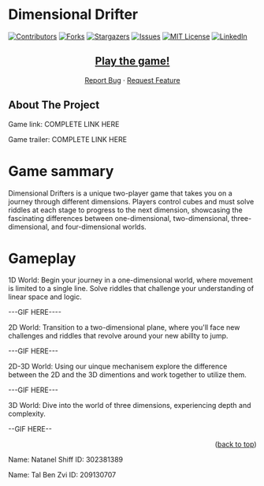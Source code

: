 # Dimensional Drifter

[![Contributors][contributors-shield]][contributors-url]
[![Forks][forks-shield]][forks-url]
[![Stargazers][stars-shield]][stars-url]
[![Issues][issues-shield]][issues-url]
[![MIT License][license-shield]][license-url]
[![LinkedIn][linkedin-shield]][linkedin-url]

<div align="center">
  <h2><a href="https://crashiff.github.io/DimensionalDrifters/Play/index.html" style="text-align: center;">Play the game!</a></h2>
</div>

<div align="center">

  <p align="center">
    <a href="https://github.com/Crashiff/DimensionalDrifters/issues">Report Bug</a>
    ·
    <a href="https://github.com/Crashiff/DimensionalDrifters/issues">Request Feature</a>
  </p>
</div>

<!-- ABOUT THE PROJECT -->
## About The Project


Game link: COMPLETE LINK HERE

Game trailer: COMPLETE LINK HERE

# Game sammary
Dimensional Drifters is a unique two-player game that takes you on a journey through different dimensions. Players control cubes and must solve riddles at each stage to progress to the next dimension, showcasing the fascinating differences between one-dimensional, two-dimensional, three-dimensional, and four-dimensional worlds.

# Gameplay
1D World: Begin your journey in a one-dimensional world, where movement is limited to a single line. Solve riddles that challenge your understanding of linear space and logic.

---GIF HERE----

2D World: Transition to a two-dimensional plane, where you'll face new challenges and riddles that revolve around your new abillty to jump.

---GIF HERE---

2D-3D World: Using our uinque mechanisem explore the difference between the 2D and the 3D dimentions and work together to utilize them.

---GIF HERE---

3D World: Dive into the world of three dimensions, experiencing depth and complexity.

--GIF HERE--


<p align="right">(<a href="#readme-top">back to top</a>)</p>



<!-- ### Built With

This section should list any major frameworks/libraries used to bootstrap your project. Leave any add-ons/plugins for the acknowledgements section. Here are a few examples.

* [![Next][Next.js]][Next-url]
* [![React][React.js]][React-url]
* [![Vue][Vue.js]][Vue-url]
* [![Angular][Angular.io]][Angular-url]
* [![Svelte][Svelte.dev]][Svelte-url]
* [![Laravel][Laravel.com]][Laravel-url]
* [![Bootstrap][Bootstrap.com]][Bootstrap-url]
* [![JQuery][JQuery.com]][JQuery-url] -->

Name: Natanel Shiff ID: 302381389

Name: Tal Ben Zvi ID: 209130707


<!-- MARKDOWN LINKS & IMAGES -->
<!-- https://www.markdownguide.org/basic-syntax/#reference-style-links -->
[contributors-shield]: https://img.shields.io/github/contributors/Crashiff/DimensionalDrifters.svg?style=for-the-badge
[contributors-url]: https://github.com/Crashiff/DimensionalDrifters/graphs/contributors
[forks-shield]: https://img.shields.io/github/forks/Crashiff/DimensionalDrifters.svg?style=for-the-badge
[forks-url]: https://github.com/Crashiff/DimensionalDrifters/network/members
[stars-shield]: https://img.shields.io/github/stars/Crashiff/DimensionalDrifters.svg?style=for-the-badge
[stars-url]: https://github.com/Crashiff/DimensionalDrifters/stargazers
[issues-shield]: https://img.shields.io/github/issues/Crashiff/DimensionalDrifters.svg?style=for-the-badge
[issues-url]: https://github.com/Crashiff/DimensionalDrifters/issues
[license-shield]: https://img.shields.io/github/license/Crashiff/DimensionalDrifters.svg?style=for-the-badge
[license-url]: https://github.com/Crashiff/DimensionalDrifters/blob/master/LICENSE.txt
[linkedin-shield]: https://img.shields.io/badge/-LinkedIn-black.svg?style=for-the-badge&logo=linkedin&colorB=555
[linkedin-url]: https://linkedin.com/in/Crashiff/DimensionalDrifters
[product-screenshot]: images/screenshot.png
[Next.js]: https://img.shields.io/badge/next.js-000000?style=for-the-badge&logo=nextdotjs&logoColor=white
[Next-url]: https://nextjs.org/
[React.js]: https://img.shields.io/badge/React-20232A?style=for-the-badge&logo=react&logoColor=61DAFB
[React-url]: https://reactjs.org/
[Vue.js]: https://img.shields.io/badge/Vue.js-35495E?style=for-the-badge&logo=vuedotjs&logoColor=4FC08D
[Vue-url]: https://vuejs.org/
[Angular.io]: https://img.shields.io/badge/Angular-DD0031?style=for-the-badge&logo=angular&logoColor=white
[Angular-url]: https://angular.io/
[Svelte.dev]: https://img.shields.io/badge/Svelte-4A4A55?style=for-the-badge&logo=svelte&logoColor=FF3E00
[Svelte-url]: https://svelte.dev/
[Laravel.com]: https://img.shields.io/badge/Laravel-FF2D20?style=for-the-badge&logo=laravel&logoColor=white
[Laravel-url]: https://laravel.com
[Bootstrap.com]: https://img.shields.io/badge/Bootstrap-563D7C?style=for-the-badge&logo=bootstrap&logoColor=white
[Bootstrap-url]: https://getbootstrap.com
[JQuery.com]: https://img.shields.io/badge/jQuery-0769AD?style=for-the-badge&logo=jquery&logoColor=white
[JQuery-url]: https://jquery.com 
